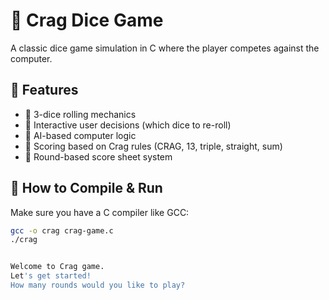 # 🎲 Crag Dice Game

A classic dice game simulation in C where the player competes against the computer.

## 📌 Features
- 🎲 3-dice rolling mechanics
- 👤 Interactive user decisions (which dice to re-roll)
- 🤖 AI-based computer logic
- 🧮 Scoring based on Crag rules (CRAG, 13, triple, straight, sum)
- 🧾 Round-based score sheet system

## 🔧 How to Compile & Run
Make sure you have a C compiler like GCC:

```bash
gcc -o crag crag-game.c
./crag


Welcome to Crag game.
Let's get started!
How many rounds would you like to play?


